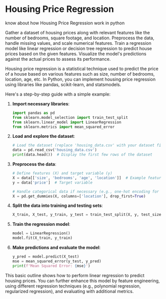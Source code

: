 # Housing Price Regression
know about how Housing Price Regression work in python

Gather a dataset of housing prices along with relevant features like the number of bedrooms, square footage, and location. 
Preprocess the data, handle missing values, and scale numerical features. 
Train a regression model like linear regression or decision tree regression to predict house prices based on the given features. 
Visualize the model's predictions against the actual prices to assess its performance.

Housing price regression is a statistical technique used to predict the price of a house based on various features such as size, number of bedrooms, location, age, etc. In Python, you can implement housing price regression using libraries like pandas, scikit-learn, and statsmodels.

Here's a step-by-step guide with a simple example:

1. **Import necessary libraries**:
   ```python
   import pandas as pd
   from sklearn.model_selection import train_test_split
   from sklearn.linear_model import LinearRegression
   from sklearn.metrics import mean_squared_error
   ```

2. **Load and explore the dataset**:
   ```python
   # Load the dataset (replace 'housing_data.csv' with your dataset file)
   data = pd.read_csv('housing_data.csv')
   print(data.head())  # Display the first few rows of the dataset
   ```

3. **Preprocess the data**:
   ```python
   # Define features (X) and target variable (y)
   X = data[['size', 'bedrooms', 'age', 'location']]  # Example feature columns
   y = data['price']  # Target variable

   # Handle categorical data if necessary (e.g., one-hot encoding for 'location')
   X = pd.get_dummies(X, columns=['location'], drop_first=True)
   ```

4. **Split the data into training and testing sets**:
   ```python
   X_train, X_test, y_train, y_test = train_test_split(X, y, test_size=0.2, random_state=42)
   ```

5. **Train the regression model**:
   ```python
   model = LinearRegression()
   model.fit(X_train, y_train)
   ```

6. **Make predictions and evaluate the model**:
   ```python
   y_pred = model.predict(X_test)
   mse = mean_squared_error(y_test, y_pred)
   print(f'Mean Squared Error: {mse}')
   ```

This basic outline shows how to perform linear regression to predict housing prices. You can further enhance this model by feature engineering, using different regression techniques (e.g., polynomial regression, regularized regression), and evaluating with additional metrics.
